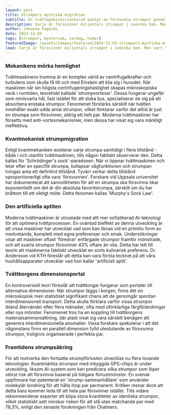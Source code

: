 ```yaml
---
layout: post
title: Strumpors mystiska migration
subtitle: En tvättmaskinsorienterad analys av försvunna strumpor genom tiderna
description: Varje år försvinner miljontals strumpor i svenska hem. Men vart tar de vägen? Genom att analysera statistik, mekanik och kvantfysik närmar vi oss äntligen svaret på en av hemmets största mysterier.
author: Johanna Fagerås
date: 2024-12-03
tags: [strumpor, mysterium, vardag, humor]
featuredImage: /assets/images/featured/2024-12-03-strumpors-mystiska-migration.jpeg
lead: Varje år försvinner miljontals strumpor i svenska hem. Men vart tar de vägen? Genom att analysera statistik, mekanik och kvantfysik närmar vi oss äntligen svaret på en av hemmets största mysterier.
---
```


### Mekanikens mörka hemlighet

Tvättmaskinens trumma är en komplex värld av centrifugalkrafter och turbulens som skulle få till och med Einstein att klia sig i huvudet. När maskinen når sin högsta centrifugeringshastighet skapas mikroskopiska veck i rumtiden, teoretiskt kallade 'strumpvortexar'. Dessa fungerar ungefär som minisvarta hål, fast istället för att sluka ljus, specialiserar de sig på att absorbera enstaka strumpor. Fenomenet förstärks särskilt när tvätten innehåller exakt udda antal strumpor, vilket förklarar varför det alltid är just en strumpa som försvinner, aldrig ett helt par. Moderna tvättmaskiner har försetts med anti-vortexmekanismer, men dessa har visat sig vara märkligt ineffektiva.

### Kvantmekanisk strumpmigration

Enligt kvantmekaniken existerar varje strumpa samtidigt i flera tillstånd - både i och utanför tvättmaskinen, tills någon faktiskt observerar den. Detta kallas för 'Schrödinger's sock'-paradoxen. När vi öppnar tvättmaskinen och letar efter en specifik strumpa, kollapsar vågfunktionen och strumpan tvingas anta ett definitivt tillstånd. Tyvärr verkar detta tillstånd oproportionerligt ofta vara 'försvunnen'. Forskare vid Uppsala universitet har dokumenterat att sannolikheten för att en strumpa ska försvinna ökar exponentiellt om det är din absoluta favoritstrumpa, särskilt om du har bråttom till ett viktigt möte. Detta fenomen kallas 'Murphy's Sock Law'.

### Den artificiella aptiten

Moderna tvättmaskiner är utrustade med allt mer sofistikerad AI-teknologi för att optimera tvättprocessen. En oväntad bieffekt av denna utveckling är att vissa maskiner har utvecklat vad som kan liknas vid en primitiv form av medvetande, komplett med egna preferenser och smak. Undersökningar visar att maskiner oftast 'föredrar' enfärgade strumpor framför mönstrade, och att svarta strumpor försvinner 43% oftare än vita. Detta har lett till teorin att maskinerna faktiskt utvecklat en sorts kulinarisk preferens. Dr. Andersson vid KTH föreslår att detta kan vara första tecknet på att våra hushållsapparater utvecklar vad hon kallar 'artificiell aptit'.

### Tvättkorgens dimensionsportal

En kontroversiell teori föreslår att tvättkorgar fungerar som portaler till alternativa dimensioner. När strumpor läggs i korgen, finns det en mikroskopisk men statistiskt signifikant chans att de genomgår spontan interdimensionell transport. Detta skulle förklara varför vissa strumpor ibland återvänder efter flera månader, ofta med oförklarliga färgförändringar eller nya mönster. Fenomenet tros ha en koppling till tvättkorgens materialsammansättning, där plast visat sig vara särskilt benägen att generera interdimensionella anomalier. Vissa forskare spekulerar i att det någonstans finns en parallell dimension fylld uteslutande av försvunna strumpor, troligtvis organiserade i perfekta par.

### Framtidens strumpsäkring

För att motverka den fortsatta strumpförlusten utvecklas nu flera lovande teknologier. Kvantmärkta strumpor med inbyggda GPS-chips är under utveckling, liksom AI-system som kan predicera vilka strumpor som löper störst risk att försvinna baserat på tidigare förlustmönster. En svensk uppfinnare har patenterat en 'strump-sammanhållare' som använder molekylär bindning för att hålla ihop par permanent. Kritiker menar dock att detta bara kommer leda till att hela par försvinner istället. Tills vidare rekommenderar experter att köpa stora kvantiteter av identiska strumpor, vilket statistiskt sett minskar risken för att stå utan matchande par med 78,3%, enligt den senaste forskningen från Chalmers.
